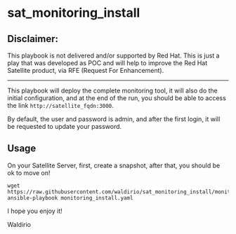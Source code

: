 # sat_monitoring_install

## Disclaimer:
This playbook is not delivered and/or supported by Red Hat. This is just a play that was developed as POC and will help to improve the Red Hat Satellite product, via RFE (Request For Enhancement).

---

This playbook will deploy the complete monitoring tool, it will also do the initial configuration, and at the end of the run, you should be able to access the link `http://satellite_fqdn:3000`.

By default, the user and password is admin, and after the first login, it will be requested to update your password.

## Usage

On your Satellite Server, first, create a snapshot, after that, you should be ok to move on!
```
wget https://raw.githubusercontent.com/waldirio/sat_monitoring_install/monitoring_install.yaml
ansible-playbook monitoring_install.yaml
```

I hope you enjoy it!

Waldirio